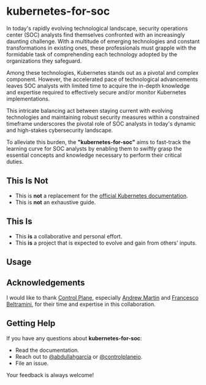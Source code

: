 # kubernetes-for-soc

In today's rapidly evolving technological landscape, security operations center (SOC) analysts find themselves confronted with an increasingly daunting challenge. With a multitude of emerging technologies and constant transformations in existing ones, these professionals must grapple with the formidable task of comprehending each technology adopted by the organizations they safeguard. 

Among these technologies, Kubernetes stands out as a pivotal and complex component. However, the accelerated pace of technological advancements leaves SOC analysts with limited time to acquire the in-depth knowledge and expertise required to effectively secure and/or monitor Kubernetes implementations.

This intricate balancing act between staying current with evolving technologies and maintaining robust security measures within a constrained timeframe underscores the pivotal role of SOC analysts in today's dynamic and high-stakes cybersecurity landscape.

To alleviate this burden, the **"kubernetes-for-soc"** aims to fast-track the learning curve for SOC analysts by enabling them to swiftly grasp the essential concepts and knowledge necessary to perform their critical duties.

## This Is **Not**

- This is **not** a replacement for the [official Kubernetes documentation](https://kubernetes.io/docs/home/).
- This is **not** an exhaustive guide.

## This Is

- This **is** a collaborative and personal effort.
- This **is** a project that is expected to evolve and gain from others' inputs.

## Usage

## Acknowledgements

I would like to thank [Control Plane](https://control-plane.io/), especially [Andrew Martin](https://twitter.com/sublimino) and [Francesco Beltramini](https://twitter.com/d1gital_f), for their time and expertise in this collaboration.

## Getting Help

If you have any questions about **kubernetes-for-soc**:

- Read the documentation.
- Reach out to [@abdullahgarcia](https://twitter.com/abdullahgarcia) or [@controlplaneio](https://twitter.com/controlplaneio).
- File an issue.

Your feedback is always welcome!
